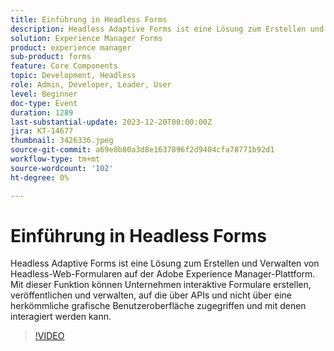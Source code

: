 ```yaml
---
title: Einführung in Headless Forms
description: Headless Adaptive Forms ist eine Lösung zum Erstellen und Verwalten von Headless-Web-Formularen auf der Adobe Experience Manager-Plattform. Mit dieser Funktion können Unternehmen interaktive Formulare erstellen, veröffentlichen und verwalten, auf die über APIs und nicht über eine herkömmliche grafische Benutzeroberfläche zugegriffen und mit denen interagiert werden kann.
solution: Experience Manager Forms
product: experience manager
sub-product: forms
feature: Core Components
topic: Development, Headless
role: Admin, Developer, Leader, User
level: Beginner
doc-type: Event
duration: 1289
last-substantial-update: 2023-12-20T00:00:00Z
jira: KT-14677
thumbnail: 3426336.jpeg
source-git-commit: a69e8b80a3d8e1637896f2d9404cfa78771b92d1
workflow-type: tm+mt
source-wordcount: '102'
ht-degree: 0%

---
```



# Einführung in Headless Forms

Headless Adaptive Forms ist eine Lösung zum Erstellen und Verwalten von Headless-Web-Formularen auf der Adobe Experience Manager-Plattform. Mit dieser Funktion können Unternehmen interaktive Formulare erstellen, veröffentlichen und verwalten, auf die über APIs und nicht über eine herkömmliche grafische Benutzeroberfläche zugegriffen und mit denen interagiert werden kann.

>[!VIDEO](https://video.tv.adobe.com/v/3426336/?learn=on)
